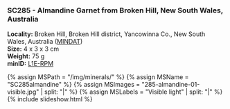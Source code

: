 
### <a name="SC285"></a> SC285 - Almandine Garnet from Broken Hill, New South Wales, Australia

**Locality:** Broken Hill, Broken Hill district, Yancowinna Co., New South Wales, Australia ([MINDAT](https://www.mindat.org/loc-72.html))  
**Size:** 4 x 3 x 3 cm  
**Weight:** 75 g  
**minID:** [L1E-RPM](https://www.mindat.org/L1E-RPM)

{% assign MSPath = "/img/minerals/" %}
{% assign MSName = "SC285almandine" %}
{% assign MSImages = "285-almandine-01-visible.jpg" | split: "|" %}
{% assign MSLabels = "Visible light" | split: "|" %}
{% include slideshow.html %}

